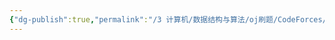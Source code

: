 ```yaml
---
{"dg-publish":true,"permalink":"/3 计算机/数据结构与算法/oj刷题/CodeForces/20210220 ATbeginer192/","title":"20210220 ATbeginer192"}
---
```

